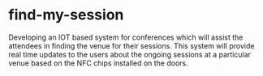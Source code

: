 # find-my-session

Developing an IOT based system for conferences which will assist the attendees in finding the venue for their sessions. This system will provide real time updates to the users about the ongoing sessions at a particular venue based on the NFC chips installed on the doors.
